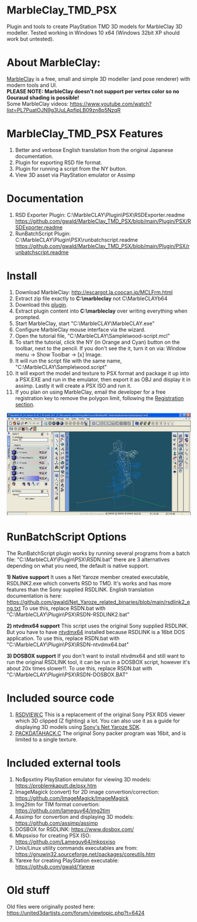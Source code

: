 # MarbleClay_TMD_PSX
Plugin and tools to create PlayStation TMD 3D models for MarbleClay 3D modeller.
Tested working in Windows 10 x64 (Windows 32bit XP should work but untested).

# About MarbleClay:
[MarbleClay](http://escargot.la.coocan.jp/MCLFrm.html) is a free, small and simple 3D modeller (and pose renderer) with modern tools and UI. \
**PLEASE NOTE: MarbleClay doesn't not support per vertex color so no Gouraud shading is possible!** \
Some MarbleClay videos: https://www.youtube.com/watch?list=PL7PuatOJN9g3UuLApfipLB09zn8p5NzqR

# MarbleClay_TMD_PSX Features
1. Better and verbose English translation from the original Japanese documentation.
2. Plugin for exporting RSD file format.
3. Plugin for running a script from the NY button.
4. View 3D asset via PlayStation emulator or Assimp

# Documentation
1. RSD Exporter Plugin: C:\MarbleCLAY\Plugin\PSX\RSDExporter.readme  https://github.com/gwald/MarbleClay_TMD_PSX/blob/main/Plugin/PSX/RSDExporter.readme
2. RunBatchScript Plugin: C:\MarbleCLAY\Plugin\PSX\runbatchscript.readme https://github.com/gwald/MarbleClay_TMD_PSX/blob/main/Plugin/PSX/runbatchscript.readme

# Install
1. Download MarbleClay: http://escargot.la.coocan.jp/MCLFrm.html
2. Extract zip file exactly to **C:\marbleclay** not C\MarbleCLAYb64
3. Download this [plugin](https://github.com/gwald/MarbleClay_TMD_PSX).
4. Extract plugin content into **C:\marbleclay** over writing everything when prompted.
5. Start MarbleClay, start "C:\MarbleCLAY\MarbleCLAY.exe"
6. Configure MarbleClay mouse interface via the wizard.
7. Open the tutorial file, "C:\MarbleCLAY\Sample\wood-script.mcl"
8. To start the tutorial, click the NY (in Orange and Cyan) button on the toolbar, next to the pencil. If you don't see the it, turn it on via: Window menu -> Show Toolbar -> [x] Image.
9. It will run the script file with the same name, "C:\MarbleCLAY\Sample\wood.script"
10. It will export the model and texture to PSX format and package it up into a PSX.EXE and run in the emulator, then export it as OBJ and display it in assimp. Lastly it will create a PSX ISO and run it.
11. If you plan on using MarbleClay, email the developer for a free registration key to remove the polygon limit, following the [Registration section](http://escargot.la.coocan.jp/MCLFrm.html).

![](https://github.com/gwald/MarbleClay_TMD_PSX/blob/main/HelpImg/eng_extra/multi_pos.jpg?raw=true)


# RunBatchScript Options
The RunBatchScript plugin works by running several programs from a batch file: "C:\MarbleCLAY\Plugin\PSX\RSDN.bat" there are 3 alternatives depending on what you need, the default is native support.

**1) Native support**
It uses a Net Yaroze member created executable, RSDLINK2.exe which converts RSD to TMD. It's works and has more features than the Sony supplied RSDLINK.
English translation documentation is here: https://github.com/gwald/Net_Yaroze_related_binaries/blob/main/rsdlink2_eng.txt
To use this, replace RSDN.bat with "C:\MarbleCLAY\Plugin\PSX\RSDN-RSDLINK2.bat"


**2) ntvdmx64 support**
This script uses the original Sony supplied RSDLINK.
But you have to have [ntvdmx64](https://mendelson.org/ntvdmx64.html) installed because RSDLINK is a 16bit DOS application.
To use this, replace RSDN.bat with "C:\MarbleCLAY\Plugin\PSX\RSDN-ntvdmx64.bat"


**3) DOSBOX support**
If you don't want to install ntvdmx64 and still want to run the original RSDLINK tool, it can be run in a DOSBOX script, however it's about 20x times slower!!.
To use this, replace RSDN.bat with "C:\MarbleCLAY\Plugin\PSX\RSDN-DOSBOX.BAT"



# Included source code
1. [RSDVIEW.C](https://github.com/gwald/MarbleClay_TMD_PSX/blob/main/Plugin/PSX/RSDVIEW.C) This is a replacement of the original Sony PSX RDS viewer which 3D clipped (Z fighting) a lot. You can also use it as a guide for displaying 3D models using [Sony's Net Yaroze SDK](http://netyaroze.com/Development/Toolchain).
2. [PACKDATAHACK.C](https://github.com/gwald/MarbleClay_TMD_PSX/blob/main/Plugin/PSX/packdatahack.c) The original Sony packer program was 16bit, and is limited to a single texture.

# Included external tools
1. No$psxtiny PlayStation emulator for viewing 3D models: https://problemkaputt.de/psx.htm
2. ImageMagick (convert) for 2D image convertion/correction: https://github.com/ImageMagick/ImageMagick
3. Img2tim for TIM format convertion: https://github.com/lameguy64/img2tim
4. Assimp for convertion and displaying 3D models: https://github.com/assimp/assimp
5. DOSBOX for RSDLINK: https://www.dosbox.com/
6. Mkpsxiso for creating PSX ISO: https://github.com/Lameguy64/mkpsxiso
7. Unix/Linux utility commands executables are from: https://gnuwin32.sourceforge.net/packages/coreutils.htm
8. Yarexe for creating PlayStation executable: https://github.com/gwald/Yarexe


# Old stuff
Old files were originally posted here: https://united3dartists.com/forum/viewtopic.php?t=6424
